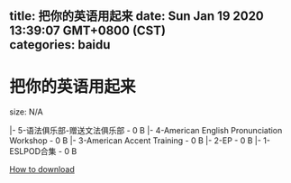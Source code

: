 
title: 把你的英语用起来
date: Sun Jan 19 2020 13:39:07 GMT+0800 (CST)    
categories: baidu
---

# 把你的英语用起来
size: N/A
 
 
|- 5-语法俱乐部-赠送文法俱乐部 - 0 B
|- 4-American English Pronunciation Workshop - 0 B
|- 3-American Accent Training - 0 B
|- 2-EP - 0 B
|- 1-ESLPOD合集 - 0 B

[How to download](https://bpcam.bemobtrk.com/go/2ceec3aa-1ca2-46d6-b9ff-aaa5c184517c?jno=2207)